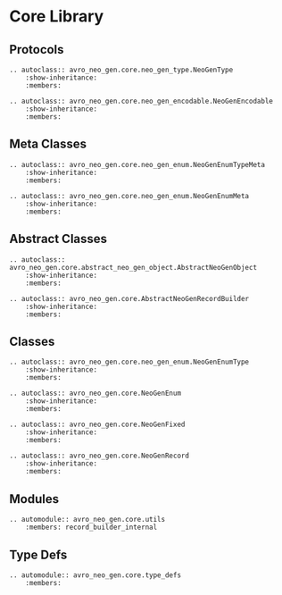 # Core Library

## Protocols

```{eval-rst}
.. autoclass:: avro_neo_gen.core.neo_gen_type.NeoGenType
    :show-inheritance:
    :members:

.. autoclass:: avro_neo_gen.core.neo_gen_encodable.NeoGenEncodable
    :show-inheritance:
    :members:

```

## Meta Classes

```{eval-rst}
.. autoclass:: avro_neo_gen.core.neo_gen_enum.NeoGenEnumTypeMeta
    :show-inheritance:
    :members:

.. autoclass:: avro_neo_gen.core.neo_gen_enum.NeoGenEnumMeta
    :show-inheritance:
    :members:

```

## Abstract Classes

```{eval-rst}
.. autoclass:: avro_neo_gen.core.abstract_neo_gen_object.AbstractNeoGenObject
    :show-inheritance:
    :members:

.. autoclass:: avro_neo_gen.core.AbstractNeoGenRecordBuilder
    :show-inheritance:
    :members:
```

## Classes

```{eval-rst}
.. autoclass:: avro_neo_gen.core.neo_gen_enum.NeoGenEnumType
    :show-inheritance:
    :members:

.. autoclass:: avro_neo_gen.core.NeoGenEnum
    :show-inheritance:
    :members:

.. autoclass:: avro_neo_gen.core.NeoGenFixed
    :show-inheritance:
    :members:

.. autoclass:: avro_neo_gen.core.NeoGenRecord
    :show-inheritance:
    :members:
```

## Modules

```{eval-rst}
.. automodule:: avro_neo_gen.core.utils
    :members: record_builder_internal
```

## Type Defs

```{eval-rst}
.. automodule:: avro_neo_gen.core.type_defs
    :members:

```
